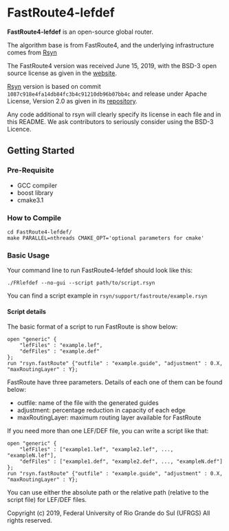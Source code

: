 FastRoute4-lefdef
======================

**FastRoute4-lefdef** is an open-source global router.

The algorithm base is from FastRoute4, and the underlying infrastructure comes from [Rsyn](https://github.com/RsynTeam/rsyn-x/)



The FastRoute4 version was received June 15, 2019, with the BSD-3 open source license as given in the [website](http://home.eng.iastate.edu/~cnchu/FastRoute.html#License).

[Rsyn](https://github.com/RsynTeam/rsyn-x/) version is based on commit `1087c918e4fa14db84fc3b4c91210db96b07bb4c` and release under Apache License, Version 2.0 as given in its [repository](https://github.com/RsynTeam/rsyn-x/blob/master/README.md).

Any code additional to rsyn will clearly specify its license in each file and in this README. We ask contributors to seriously consider using the BSD-3 Licence.

## Getting Started
### Pre-Requisite

- GCC compiler
- boost library
- cmake3.1

### How to Compile

````
cd FastRoute4-lefdef/
make PARALLEL=nthreads CMAKE_OPT='optional parameters for cmake'
````

### Basic Usage

Your command line to run FastRoute4-lefdef should look like this:

````
./FRlefdef --no-gui --script path/to/script.rsyn
````

You can find a script example in `rsyn/support/fastroute/example.rsyn`

#### Script details

The basic format of a script to run FastRoute is show below:

````
open "generic" {
	"lefFiles" : "example.lef",
	"defFiles" : "example.def"
};
run "rsyn.fastRoute" {"outfile" : "example.guide", "adjustment" : 0.X, "maxRoutingLayer" : Y};
````

FastRoute have three parameters. Details of each one of them can be found below:
- outfile: name of the file with the generated guides
- adjustment: percentage reduction in capacity of each edge
- maxRoutingLayer: maximum routing layer available for FastRoute

If you need more than one LEF/DEF file, you can write a script like that:

````
open "generic" {
	"lefFiles" : ["example1.lef", "example2.lef", ..., "exampleN.lef"],
	"defFiles" : ["example1.def", "example2.def", ..., "exampleN.def"]
};
run "rsyn.fastRoute" {"outfile" : "example.guide", "adjustment" : 0.X, "maxRoutingLayer" : Y};
````

You can use either the absolute path or the relative path (relative to the script file) for LEF/DEF files.

Copyright (c) 2019, Federal University of Rio Grande do Sul (UFRGS)
All rights reserved.
